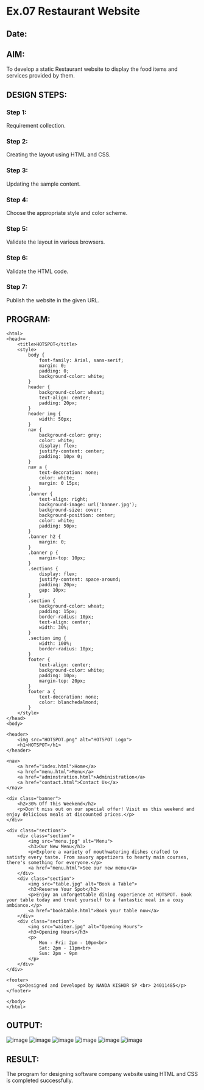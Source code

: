 # Ex.07 Restaurant Website
## Date:

## AIM:
To develop a static Restaurant website to display the food items and services provided by them.

## DESIGN STEPS:

### Step 1:
Requirement collection.

### Step 2:
Creating the layout using HTML and CSS.

### Step 3:
Updating the sample content.

### Step 4:
Choose the appropriate style and color scheme.

### Step 5:
Validate the layout in various browsers.

### Step 6:
Validate the HTML code.

### Step 7:
Publish the website in the given URL.

## PROGRAM:
```
<html>
<head>=
    <title>HOTSPOT</title>
    <style>
        body {
            font-family: Arial, sans-serif;
            margin: 0;
            padding: 0;
            background-color: white;
        }
        header {
            background-color: wheat;
            text-align: center;
            padding: 20px;
        }
        header img {
            width: 50px;
        }
        nav {
            background-color: grey;
            color: white;
            display: flex;
            justify-content: center;
            padding: 10px 0;
        }
        nav a {
            text-decoration: none;
            color: white;
            margin: 0 15px;
        }
        .banner {
            text-align: right;
            background-image: url('banner.jpg');
            background-size: cover;
            background-position: center;
            color: white;
            padding: 50px;
        }
        .banner h2 {
            margin: 0;
        }
        .banner p {
            margin-top: 10px;
        }
        .sections {
            display: flex;
            justify-content: space-around;
            padding: 20px;
            gap: 10px;
        }
        .section {
            background-color: wheat;
            padding: 15px;
            border-radius: 10px;
            text-align: center;
            width: 30%;
        }
        .section img {
            width: 100%;
            border-radius: 10px;
        }
        footer {
            text-align: center;
            background-color: white;
            padding: 10px;
            margin-top: 20px;
        }
        footer a {
            text-decoration: none;
            color: blanchedalmond;
        }
    </style>
</head>
<body>

<header>
    <img src="HOTSPOT.png" alt="HOTSPOT Logo"> 
    <h1>HOTSPOT</h1>
</header>

<nav>
    <a href="index.html">Home</a>
    <a href="menu.html">Menu</a>
    <a href="adminstration.html">Administration</a>
    <a href="contact.html">Contact Us</a>
</nav>

<div class="banner">
    <h2>30% Off This Weekend</h2>
    <p>Don't miss out on our special offer! Visit us this weekend and enjoy delicious meals at discounted prices.</p>
</div>

<div class="sections">
    <div class="section">
        <img src="menu.jpg" alt="Menu"> 
        <h3>Our New Menu</h3>
        <p>Explore a variety of mouthwatering dishes crafted to satisfy every taste. From savory appetizers to hearty main courses, there's something for everyone.</p>
        <a href="menu.html">See our new menu</a>
    </div>
    <div class="section">
        <img src="table.jpg" alt="Book a Table"> 
        <h3>Reserve Your Spot</h3>
        <p>Enjoy an unforgettable dining experience at HOTSPOT. Book your table today and treat yourself to a fantastic meal in a cozy ambiance.</p>
        <a href="booktable.html">Book your table now</a>
    </div>
    <div class="section">
        <img src="waiter.jpg" alt="Opening Hours"> 
        <h3>Opening Hours</h3>
        <p>
            Mon - Fri: 2pm - 10pm<br>
            Sat: 2pm - 11pm<br>
            Sun: 2pm - 9pm
        </p>
    </div>
</div>

<footer>
    <p>Designed and Developed by NANDA KISHOR SP <br> 24011485</p>
</footer>

</body>
</html>
```

## OUTPUT:
![image](https://github.com/user-attachments/assets/7fd06f24-d4f3-42fb-9d78-fb9a52273259)
![image](https://github.com/user-attachments/assets/d93bf073-5021-4fa3-8b40-02f627064b81)
![image](https://github.com/user-attachments/assets/80a54365-53fa-479a-9918-c5dfce6dba14)
![image](https://github.com/user-attachments/assets/0299b951-0126-4dc5-8ed3-bf351054b0e2)
![image](https://github.com/user-attachments/assets/3bbbad98-415a-49e0-9839-2a694ddf7fb3)
![image](https://github.com/user-attachments/assets/1c21378d-661e-44f5-8b70-3fe28092c8a9)


## RESULT:
The program for designing software company website using HTML and CSS is completed successfully.
